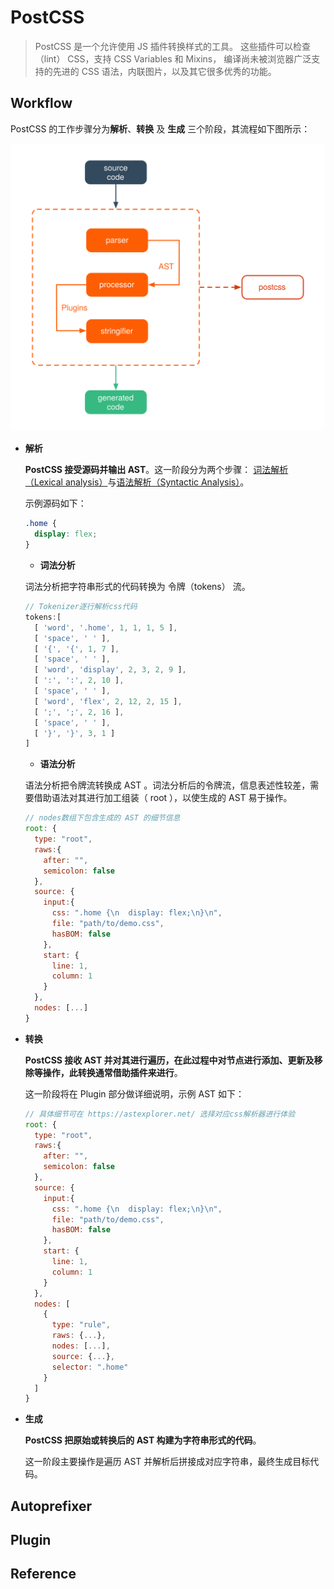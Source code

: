 # PostCSS

> PostCSS 是一个允许使用 JS 插件转换样式的工具。 这些插件可以检查（lint） CSS，支持 CSS Variables 和 Mixins， 编译尚未被浏览器广泛支持的先进的 CSS 语法，内联图片，以及其它很多优秀的功能。

## Workflow

PostCSS 的工作步骤分为**解析**、**转换** 及 **生成** 三个阶段，其流程如下图所示：

![](./img/postcss_flow.svg)

- **解析**

  **PostCSS 接受源码并输出 AST**。这一阶段分为两个步骤： [词法解析（Lexical analysis）](https://en.wikipedia.org/wiki/Lexical_analysis)与[语法解析（Syntactic Analysis）](https://en.wikipedia.org/wiki/Parsing)。

  示例源码如下：

  ```css
  .home {
    display: flex;
  }
  ```

  - **词法分析**

  词法分析把字符串形式的代码转换为 令牌（tokens） 流。

  ```javascript
  // Tokenizer逐行解析css代码
  tokens:[
    [ 'word', '.home', 1, 1, 1, 5 ],
    [ 'space', ' ' ],
    [ '{', '{', 1, 7 ],
    [ 'space', ' ' ],
    [ 'word', 'display', 2, 3, 2, 9 ],
    [ ':', ':', 2, 10 ],
    [ 'space', ' ' ],
    [ 'word', 'flex', 2, 12, 2, 15 ],
    [ ';', ';', 2, 16 ],
    [ 'space', ' ' ],
    [ '}', '}', 3, 1 ]
  ]
  ```

  - **语法分析**

  语法分析把令牌流转换成 AST 。词法分析后的令牌流，信息表述性较差，需要借助语法对其进行加工组装（ root ），以使生成的 AST 易于操作。

  ```javascript
  // nodes数组下包含生成的 AST 的细节信息
  root: {
    type: "root",
    raws:{
      after: "",
      semicolon: false
    },
    source: {
      input:{
        css: ".home {\n  display: flex;\n}\n",
        file: "path/to/demo.css",
        hasBOM: false
      },
      start: {
        line: 1,
        column: 1
      } 
    },
    nodes: [...]
  }  
  ```

- **转换**

  **PostCSS 接收 AST 并对其进行遍历，在此过程中对节点进行添加、更新及移除等操作，此转换通常借助插件来进行**。

  这一阶段将在 Plugin 部分做详细说明，示例 AST 如下：

  ```javascript
  // 具体细节可在 https://astexplorer.net/ 选择对应css解析器进行体验
  root: {
    type: "root",
    raws:{
      after: "",
      semicolon: false
    },
    source: {
      input:{
        css: ".home {\n  display: flex;\n}\n",
        file: "path/to/demo.css",
        hasBOM: false
      },
      start: {
        line: 1,
        column: 1
      } 
    },
    nodes: [
      {
        type: "rule",
        raws: {...},
        nodes: [...],
        source: {...},
        selector: ".home"
      }
    ]
  }  
  ```

- **生成**

  **PostCSS 把原始或转换后的 AST 构建为字符串形式的代码**。

  这一阶段主要操作是遍历 AST 并解析后拼接成对应字符串，最终生成目标代码。

## Autoprefixer


## Plugin


## Reference